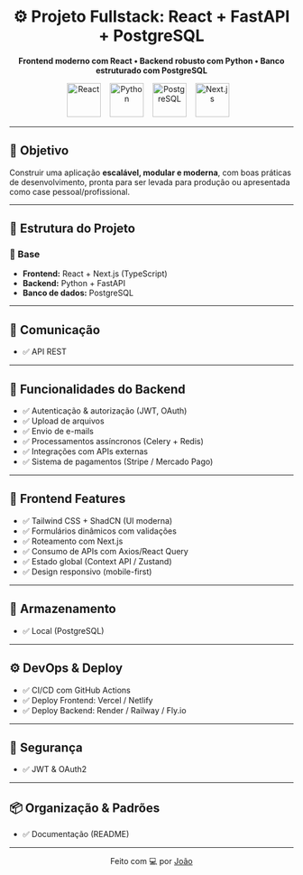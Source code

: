 <h1 align="center">⚙️ Projeto Fullstack: React + FastAPI + PostgreSQL</h1>

<p align="center">
  <strong>Frontend moderno com React • Backend robusto com Python • Banco estruturado com PostgreSQL</strong>
</p>

<p align="center">
  <img src="https://cdn.jsdelivr.net/gh/devicons/devicon/icons/react/react-original.svg" width="60" alt="React" />
  &nbsp;&nbsp;
  <img src="https://cdn.jsdelivr.net/gh/devicons/devicon/icons/python/python-original.svg" width="60" alt="Python" />
  &nbsp;&nbsp;
  <img src="https://cdn.jsdelivr.net/gh/devicons/devicon/icons/postgresql/postgresql-original.svg" width="60" alt="PostgreSQL" />
  &nbsp;&nbsp;
  <img src="https://cdn.jsdelivr.net/gh/devicons/devicon/icons/nextjs/nextjs-original.svg" width="60" alt="Next.js" />
  &nbsp;&nbsp;
</p>



---

## 🎯 Objetivo

Construir uma aplicação **escalável, modular e moderna**, com boas práticas de desenvolvimento, pronta para ser levada para produção ou apresentada como case pessoal/profissional.

---

## 📐 Estrutura do Projeto

### 🧱 Base
- **Frontend:** React + Next.js (TypeScript)
- **Backend:** Python + FastAPI
- **Banco de dados:** PostgreSQL

---

## 🔌 Comunicação

- ✅ API REST

---

## 🧠 Funcionalidades do Backend

- ✅ Autenticação & autorização (JWT, OAuth)
- ✅ Upload de arquivos
- ✅ Envio de e-mails
- ✅ Processamentos assíncronos (Celery + Redis)
- ✅ Integrações com APIs externas
- ✅ Sistema de pagamentos (Stripe / Mercado Pago)

---

## 🎨 Frontend Features

- ✅ Tailwind CSS + ShadCN (UI moderna)
- ✅ Formulários dinâmicos com validações
- ✅ Roteamento com Next.js
- ✅ Consumo de APIs com Axios/React Query
- ✅ Estado global (Context API / Zustand)
- ✅ Design responsivo (mobile-first)

---

## 💾 Armazenamento

- ✅ Local (PostgreSQL)

---

## ⚙️ DevOps & Deploy

- ✅ CI/CD com GitHub Actions
- ✅ Deploy Frontend: Vercel / Netlify
- ✅ Deploy Backend: Render / Railway / Fly.io

---

## 🔐 Segurança

- ✅ JWT & OAuth2

---

## 📦 Organização & Padrões

- ✅ Documentação (README)

---

<p align="center">
  Feito com 💻 por <a href="https://github.com/seu-usuario">João</a>
</p>

